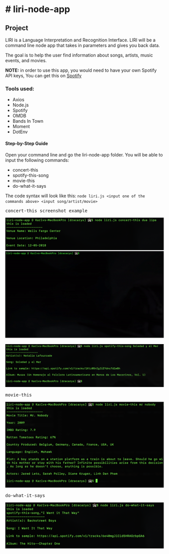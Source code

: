 <h1># liri-node-app</h1>
<h2>Project</h2>
<p>LIRI is a Language Interpretation and Recognition Interface. LIRI will be a command line node app that takes in parameters and gives you back data.</p>
<p>The goal is to help the user find information about songs, artists, music events, and movies.</p>
<p><b>NOTE:</b> in order to use this app, you would need to have your own Spotify API keys,  You can get this on <a href="https://developer.spotify.com/dashboard/login">Spotify</a></p>

<h3>Tools used:</h3>
<ul>
  <li>Axios</li>
  <li>Node.js</li>
  <li>Spotify</li>
  <li>OMDB</li>
  <li>Bands In Town</li>
  <li>Moment</li>
  <li>DotEnv</li>
</ul>  

<h4>Step-by-Step Guide</h4>
<p>Open your command line and go the liri-node-app folder.  You will be able to input the following commands:</p>
<ul>
  <li>concert-this</li>
  <li>spotify-this-song</li>
  <li>movie-this</li>
  <li>do-what-it-says</li>
</ul> 
<p>The code syntax will look like this: <code>node liri.js &#60;input one of the commands above&#62; &#60;input song/artist/movie&#62;</code></p>

<pre>concert-this screenshot example</pre>
<img src="imgs/concertSearch.png">
<br>
<img src="gifs/concertThis.gif">
<br>
<br>

<img src="imgs/songSearch.png">
<br>
<pre>movie-this</pre>
<img src="imgs/movieSearch.png">
<br>
<pre>do-what-it-says</pre>
<img src="imgs/randomSearch.png">
<br>




